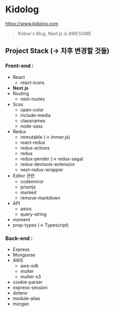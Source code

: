 # Kidolog

https://www.kidolog.com

> Kidow's Blog, Next.js is AWESOME

## Project Stack (-> 차후 변경할 것들)

### Front-end :

- React
  - react-icons
- **Next.js**
- Routing
  - next-routes
- Scss
  - open-color
  - include-media
  - classnames
  - node-sass
- Redux
  - immutable (-> immer.js)
  - react-redux
  - redux-actions
  - redux
  - redux-pender (-> redux-saga)
  - redux-devtools-extension
  - next-redux-wrapper
- Editor 관련
  - codemirror
  - prismjs
  - marked
  - remove-markdown
- API
  - axios
  - query-string
- moment
- prop-types (-> Typescript)

### Back-end :

- Express
- Mongoose
- AWS
  - aws-sdk
  - multer
  - multer-s3
- cookie-parser
- express-session
- dotenv
- module-alias
- morgan
